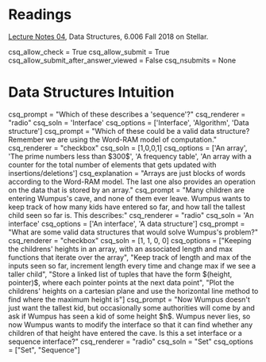 # Readings 
[Lecture Notes 04](https://learning-modules.mit.edu/service/materials/groups/238004/files/aad7a820-c5b5-4eba-aff2-79bbdc1355e4/link?errorRedirect=%2Fmaterials%2Findex.html&download=true), Data Structures, 6.006 Fall 2018 on Stellar.

<python>
csq_allow_check = True
csq_allow_submit = True
csq_allow_submit_after_answer_viewed = False
csq_nsubmits = None
</python>


# Data Structures Intuition

<question multiplechoice>
csq_prompt = "Which of these describes a 'sequence'?"
csq_renderer = "radio"
csq_soln = 'Interface'
csq_options = ['Interface', 'Algorithm', 'Data structure']
</question>

<question multiplechoice>
csq_prompt = "Which of these could be a valid data structure? Remember we are using the Word-RAM model of computation."
csq_renderer = "checkbox"
csq_soln = [1,0,0,1]
csq_options = ['An array', 'The prime numbers less than $300$', 'A frequency table', 'An array with a counter for the total number of elements that gets updated with insertions/deletions']
csq_explanation = "Arrays are just blocks of words according to the Word-RAM model. The last one also provides an operation on the data that is stored by an array."
</question>

<question multiplechoice>
csq_prompt = "Many children are entering Wumpus's cave, and none of them ever leave. Wumpus wants to keep track of how many kids have entered so far, and how tall the tallest child seen so far is. This describes:"
csq_renderer = "radio"
csq_soln = 'An interface'
csq_options = ['An interface', 'A data structure']
</question>

<question multiplechoice>
csq_prompt = "What are some valid data structures that would solve Wumpus's problem?"
csq_renderer = "checkbox"
csq_soln = [1, 1, 0, 0]
csq_options = ["Keeping the childrens' heights in an array, with an associated length and max functions that iterate over the array", "Keep track of length and max of the inputs seen so far, increment length every time and change max if we see a taller child", "Store a linked list of tuples that have the form $(height, pointer)$, where each pointer points at the next data point", "Plot the childrens' heights on a cartesian plane and use the horizontal line method to find where the maximum height is"]
</question>

<question multiplechoice>
csq_prompt = "Now Wumpus doesn't just want the tallest kid, but occasionally some authorities will come by and ask if Wumpus has seen a kid of some height $h$. Wumpus never lies, so now Wumpus wants to modify the interface so that it can find whether any children of that height have entered the cave. Is this a set interface or a sequence interface?"
csq_renderer = "radio"
csq_soln = "Set"
csq_options = ["Set", "Sequence"]
</question>
